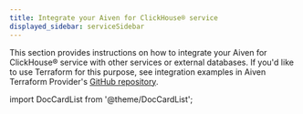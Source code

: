 ```yaml
---
title: Integrate your Aiven for ClickHouse® service
displayed_sidebar: serviceSidebar
---
```


This section provides instructions on how to integrate your Aiven for
ClickHouse® service with other services or external databases. If you'd
like to use Terraform for this purpose, see integration examples in
Aiven Terraform Provider's
[GitHub repository](https://github.com/aiven/terraform-provider-aiven/tree/main/examples/clickhouse).

import DocCardList from '@theme/DocCardList';

<DocCardList />
